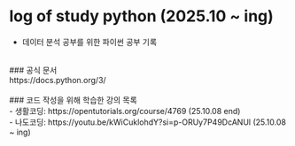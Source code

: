 # log of study python (2025.10 ~ ing)
- 데이터 분석 공부를 위한 파이썬 공부 기록
<br>
### 공식 문서
<br>
https://docs.python.org/3/
<br>
<br>
### 코드 작성을 위해 학습한 강의 목록
<br>
- 생활코딩: https://opentutorials.org/course/4769 (25.10.08 end)
<br>
- 나도코딩: https://youtu.be/kWiCuklohdY?si=p-ORUy7P49DcANUl (25.10.08 ~ ing)